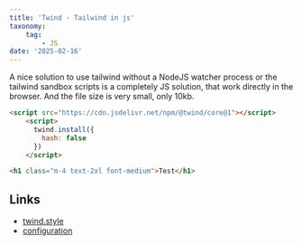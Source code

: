 ```yaml
---
title: 'Twind - Tailwind in js'
taxonomy:
    tag:
        - JS
date: '2025-02-16'
---
```


A nice solution to use tailwind without a NodeJS watcher process or the tailwind sandbox scripts is a completely JS solution, that work directly in the browser.
And the file size is very small, only 10kb.

```html
<script src="https://cdn.jsdelivr.net/npm/@twind/core@1"></script>
    <script>
      twind.install({
        hash: false
      })
    </script>

<h1 class="m-4 text-2xl font-medium">Test</h1>
```

## Links

- [twind.style](https://twind.style/)
- [configuration](https://twind.dev/handbook/configuration.html)